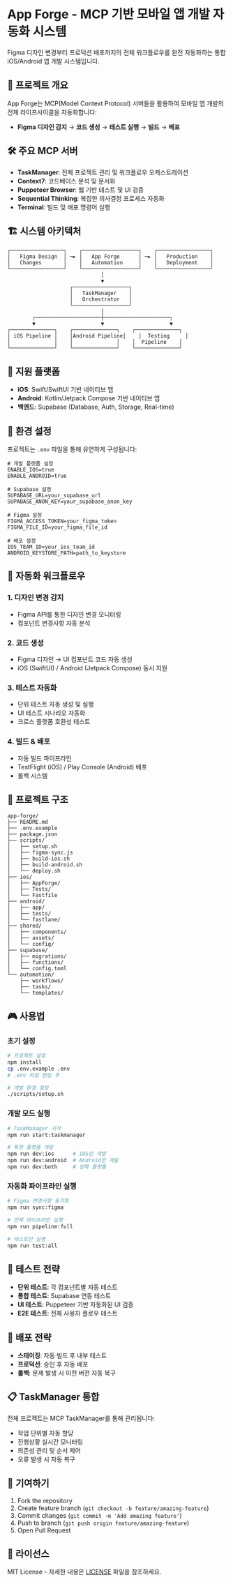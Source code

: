 # App Forge - MCP 기반 모바일 앱 개발 자동화 시스템

Figma 디자인 변경부터 프로덕션 배포까지의 전체 워크플로우를 완전 자동화하는 통합 iOS/Android 앱 개발 시스템입니다.

## 🎯 프로젝트 개요

App Forge는 MCP(Model Context Protocol) 서버들을 활용하여 모바일 앱 개발의 전체 라이프사이클을 자동화합니다:

- **Figma 디자인 감지** → **코드 생성** → **테스트 실행** → **빌드** → **배포**

## 🛠 주요 MCP 서버

- **TaskManager**: 전체 프로젝트 관리 및 워크플로우 오케스트레이션
- **Context7**: 코드베이스 분석 및 문서화
- **Puppeteer Browser**: 웹 기반 테스트 및 UI 검증
- **Sequential Thinking**: 복잡한 의사결정 프로세스 자동화
- **Terminal**: 빌드 및 배포 명령어 실행

## 🏗 시스템 아키텍처

```
┌─────────────────┐    ┌──────────────────┐    ┌─────────────────┐
│   Figma Design  │ ─► │   App Forge      │ ─► │   Production    │
│   Changes       │    │   Automation     │    │   Deployment    │
└─────────────────┘    └──────────────────┘    └─────────────────┘
                              │
                              ▼
                    ┌──────────────────┐
                    │   TaskManager    │
                    │   Orchestrator   │
                    └──────────────────┘
                              │
        ┌─────────────────────┼─────────────────────┐
        ▼                     ▼                     ▼
┌──────────────┐    ┌──────────────┐    ┌──────────────┐
│ iOS Pipeline │    │Android Pipeline│    │  Testing     │
│              │    │              │    │  Pipeline    │
└──────────────┘    └──────────────┘    └──────────────┘
```

## 📱 지원 플랫폼

- **iOS**: Swift/SwiftUI 기반 네이티브 앱
- **Android**: Kotlin/Jetpack Compose 기반 네이티브 앱
- **백엔드**: Supabase (Database, Auth, Storage, Real-time)

## 🔧 환경 설정

프로젝트는 `.env` 파일을 통해 유연하게 구성됩니다:

```env
# 개발 플랫폼 설정
ENABLE_IOS=true
ENABLE_ANDROID=true

# Supabase 설정
SUPABASE_URL=your_supabase_url
SUPABASE_ANON_KEY=your_supabase_anon_key

# Figma 설정
FIGMA_ACCESS_TOKEN=your_figma_token
FIGMA_FILE_ID=your_figma_file_id

# 배포 설정
IOS_TEAM_ID=your_ios_team_id
ANDROID_KEYSTORE_PATH=path_to_keystore
```

## 🚀 자동화 워크플로우

### 1. 디자인 변경 감지
- Figma API를 통한 디자인 변경 모니터링
- 컴포넌트 변경사항 자동 분석

### 2. 코드 생성
- Figma 디자인 → UI 컴포넌트 코드 자동 생성
- iOS (SwiftUI) / Android (Jetpack Compose) 동시 지원

### 3. 테스트 자동화
- 단위 테스트 자동 생성 및 실행
- UI 테스트 시나리오 자동화
- 크로스 플랫폼 호환성 테스트

### 4. 빌드 & 배포
- 자동 빌드 파이프라인
- TestFlight (iOS) / Play Console (Android) 배포
- 롤백 시스템

## 📂 프로젝트 구조

```
app-forge/
├── README.md
├── .env.example
├── package.json
├── scripts/
│   ├── setup.sh
│   ├── figma-sync.js
│   ├── build-ios.sh
│   ├── build-android.sh
│   └── deploy.sh
├── ios/
│   ├── AppForge/
│   ├── Tests/
│   └── Fastfile
├── android/
│   ├── app/
│   ├── tests/
│   └── fastlane/
├── shared/
│   ├── components/
│   ├── assets/
│   └── config/
├── supabase/
│   ├── migrations/
│   ├── functions/
│   └── config.toml
└── automation/
    ├── workflows/
    ├── tasks/
    └── templates/
```

## 🎮 사용법

### 초기 설정
```bash
# 프로젝트 설정
npm install
cp .env.example .env
# .env 파일 편집 후

# 개발 환경 설정
./scripts/setup.sh
```

### 개발 모드 실행
```bash
# TaskManager 시작
npm run start:taskmanager

# 특정 플랫폼 개발
npm run dev:ios      # iOS만 개발
npm run dev:android  # Android만 개발
npm run dev:both     # 양쪽 플랫폼
```

### 자동화 파이프라인 실행
```bash
# Figma 변경사항 동기화
npm run sync:figma

# 전체 파이프라인 실행
npm run pipeline:full

# 테스트만 실행
npm run test:all
```

## 🧪 테스트 전략

- **단위 테스트**: 각 컴포넌트별 자동 테스트
- **통합 테스트**: Supabase 연동 테스트
- **UI 테스트**: Puppeteer 기반 자동화된 UI 검증
- **E2E 테스트**: 전체 사용자 플로우 테스트

## 🚀 배포 전략

- **스테이징**: 자동 빌드 후 내부 테스트
- **프로덕션**: 승인 후 자동 배포
- **롤백**: 문제 발생 시 이전 버전 자동 복구

## 📋 TaskManager 통합

전체 프로젝트는 MCP TaskManager를 통해 관리됩니다:

- 작업 단위별 자동 할당
- 진행상황 실시간 모니터링
- 의존성 관리 및 순서 제어
- 오류 발생 시 자동 복구

## 🤝 기여하기

1. Fork the repository
2. Create feature branch (`git checkout -b feature/amazing-feature`)
3. Commit changes (`git commit -m 'Add amazing feature'`)
4. Push to branch (`git push origin feature/amazing-feature`)
5. Open Pull Request

## 📄 라이선스

MIT License - 자세한 내용은 [LICENSE](LICENSE) 파일을 참조하세요.